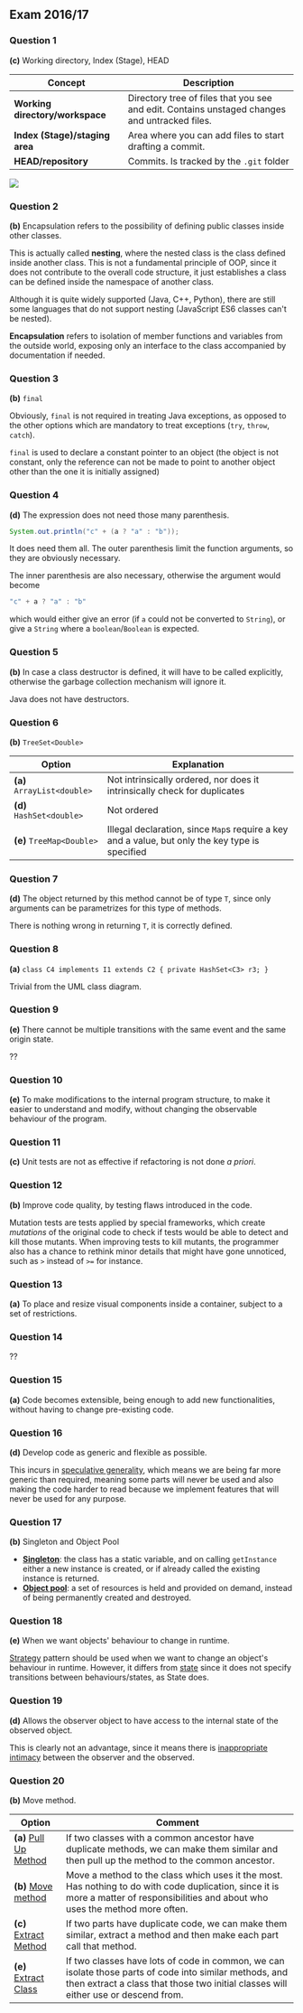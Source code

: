 ## Exam 2016/17

### Question 1

**(c)** Working directory, Index (Stage), HEAD

| Concept                         | Description                                                                                   |
|---------------------------------|-----------------------------------------------------------------------------------------------|
| **Working directory/workspace** | Directory tree of files that you see and edit. Contains unstaged changes and untracked files. |
| **Index (Stage)/staging area**  | Area where you can add files to start drafting a commit.                                      |
| **HEAD/repository**             | Commits. Is tracked by the `.git` folder                                                      |

![](https://i.stack.imgur.com/naws3.png)

### Question 2

**(b)** Encapsulation refers to the possibility of defining public classes inside other classes.

This is actually called **nesting**, where the nested class is the class defined inside another class. This is not a fundamental principle of OOP, since it does not contribute to the overall code structure, it just establishes a class can be defined inside the namespace of another class.

Although it is quite widely supported (Java, C++, Python), there are still some languages that do not support nesting (JavaScript ES6 classes can't be nested).

**Encapsulation** refers to isolation of member functions and variables from the outside world, exposing only an interface to the class accompanied by documentation if needed.

### Question 3

**(b)** `final`

Obviously, `final` is not required in treating Java exceptions, as opposed to the other options which are mandatory to treat exceptions (`try`, `throw`, `catch`).

`final` is used to declare a constant pointer to an object (the object is not constant, only the reference can not be made to point to another object other than the one it is initially assigned)

### Question 4

**(d)** The expression does not need those many parenthesis.

```java
System.out.println("c" + (a ? "a" : "b"));
```
It does need them all. The outer parenthesis limit the function arguments, so they are obviously necessary.

The inner parenthesis are also necessary, otherwise the argument would become

```java
"c" + a ? "a" : "b"
```

which would either give an error (if `a` could not be converted to `String`), or give a `String` where a `boolean`/`Boolean` is expected.

### Question 5

**(b)** In case a class destructor is defined, it will have to be called explicitly, otherwise the garbage collection mechanism will ignore it.

Java does not have destructors.

### Question 6

**(b)** `TreeSet<Double>`

| Option                      | Explanation                                                                                     |
|-----------------------------|-------------------------------------------------------------------------------------------------|
| **(a)** `ArrayList<double>` | Not intrinsically ordered, nor does it intrinsically check for duplicates                       |
| **(d)** `HashSet<double>`   | Not ordered                                                                                     |
| **(e)** `TreeMap<Double>`   | Illegal declaration, since `Map`s require a key and a value, but only the key type is specified |

### Question 7

**(d)** The object returned by this method cannot be of type `T`, since only arguments can be parametrizes for this type of methods.

There is nothing wrong in returning `T`, it is correctly defined.

### Question 8

**(a)** `class C4 implements I1 extends C2 { private HashSet<C3> r3; }`

Trivial from the UML class diagram.

### Question 9

**(e)** There cannot be multiple transitions with the same event and the same origin state.

??

### Question 10

**(e)** To make modifications to the internal program structure, to make it easier to understand and modify, without changing the observable behaviour of the program.

### Question 11

**(c)** Unit tests are not as effective if refactoring is not done *a priori*.

### Question 12

**(b)** Improve code quality, by testing flaws introduced in the code.

Mutation tests are tests applied by special frameworks, which create *mutations* of the original code to check if tests would be able to detect and kill those mutants. When improving tests to kill mutants, the programmer also has a chance to rethink minor details that might have gone unnoticed, such as `>` instead of `>=` for instance.

### Question 13

**(a)** To place and resize visual components inside a container, subject to a set of restrictions.

### Question 14

??

### Question 15

**(a)** Code becomes extensible, being enough to add new functionalities, without having to change pre-existing code.

### Question 16

**(d)** Develop code as generic and flexible as possible.

This incurs in [speculative generality](https://refactoring.guru/smells/speculative-generality), which means we are being far more generic than required, meaning some parts will never be used and also making the code harder to read because we implement features that will never be used for any purpose.

### Question 17

**(b)** Singleton and Object Pool

- [**Singleton**](https://refactoring.guru/design-patterns/singleton): the class has a static variable, and on calling `getInstance` either a new instance is created, or if already called the existing instance is returned.
- [**Object pool**](https://en.wikipedia.org/wiki/Object_pool_pattern): a set of resources is held and provided on demand, instead of being permanently created and destroyed.

### Question 18

**(e)** When we want objects' behaviour to change in runtime.

[Strategy](https://refactoring.guru/design-patterns/strategy) pattern should be used when we want to change an object's behaviour in runtime. However, it differs from [state](https://refactoring.guru/design-patterns/state) since it does not specify transitions between behaviours/states, as State does.

### Question 19

**(d)** Allows the observer object to have access to the internal state of the observed object.

This is clearly not an advantage, since it means there is [inappropriate intimacy](https://refactoring.guru/smells/inappropriate-intimacy) between the observer and the observed.

### Question 20

**(b)** Move method.

| Option                                                            | Comment                                                                                                                                                                                       |
|-------------------------------------------------------------------|-----------------------------------------------------------------------------------------------------------------------------------------------------------------------------------------------|
| **(a)** [Pull Up Method](https://refactoring.guru/pull-up-method) | If two classes with a common ancestor have duplicate methods, we can make them similar and then pull up the method to the common ancestor.                                                    |
| **(b)** [Move method](https://refactoring.guru/move-method)       | Move a method to the class which uses it the most. Has nothing to do with code duplication, since it is more a matter of responsibilities and about who uses the method more often.           |
| **(c)** [Extract Method](https://refactoring.guru/extract-method) | If two parts have duplicate code, we can make them similar, extract a method and then make each part call that method.                                                                        |
| **(e)** [Extract Class](https://refactoring.guru/extract-class)   | If two classes have lots of code in common, we can isolate those parts of code into similar methods, and then extract a class that those two initial classes will either use or descend from. |
